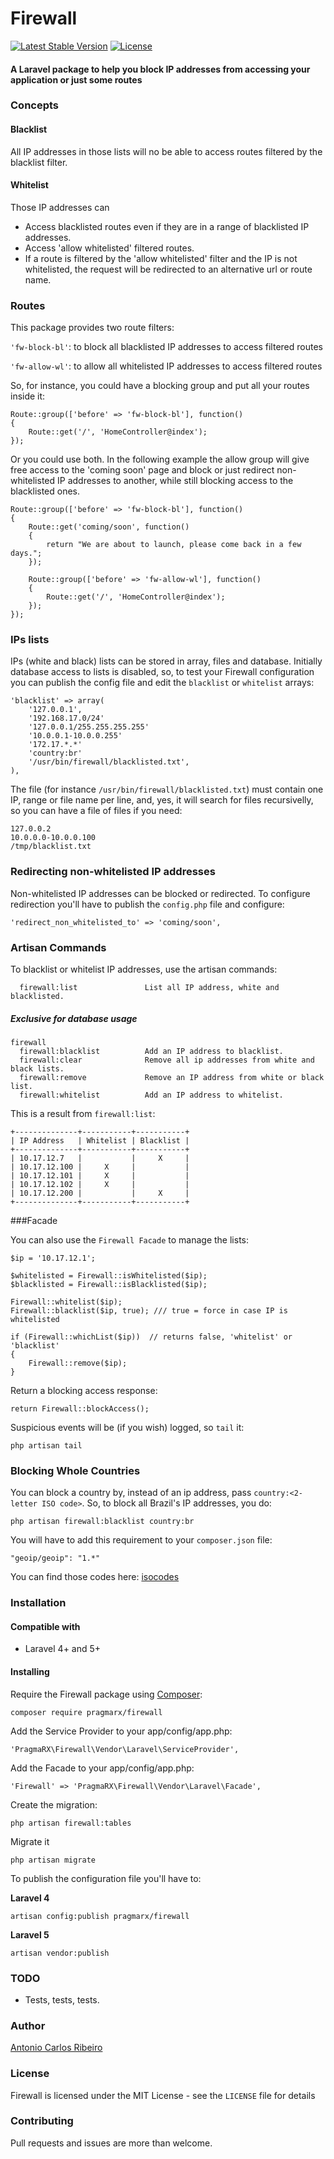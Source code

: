 # Firewall

[![Latest Stable Version](https://poser.pugx.org/pragmarx/firewall/v/stable.png)](https://packagist.org/packages/pragmarx/firewall) [![License](https://poser.pugx.org/pragmarx/firewall/license.png)](https://packagist.org/packages/pragmarx/firewall)

#### A Laravel package to help you block IP addresses from accessing your application or just some routes

### Concepts

#### Blacklist

All IP addresses in those lists will no be able to access routes filtered by the blacklist filter.

#### Whitelist

Those IP addresses can

- Access blacklisted routes even if they are in a range of blacklisted IP addresses.
- Access 'allow whitelisted' filtered routes.
- If a route is filtered by the 'allow whitelisted' filter and the IP is not whitelisted, the request will be redirected to an alternative url or route name.

### Routes

This package provides two route filters:

`'fw-block-bl'`: to block all blacklisted IP addresses to access filtered routes

`'fw-allow-wl'`: to allow all whitelisted IP addresses to access filtered routes

So, for instance, you could have a blocking group and put all your routes inside it:

```
Route::group(['before' => 'fw-block-bl'], function()
{
    Route::get('/', 'HomeController@index');
});
```

Or you could use both. In the following example the allow group will give free access to the 'coming soon' page and block or just redirect non-whitelisted IP addresses to another, while still blocking access to the blacklisted ones.

```
Route::group(['before' => 'fw-block-bl'], function()
{
    Route::get('coming/soon', function()
    {
        return "We are about to launch, please come back in a few days.";
    });

    Route::group(['before' => 'fw-allow-wl'], function()
    {
        Route::get('/', 'HomeController@index');
    });
});
```

### IPs lists

IPs (white and black) lists can be stored in array, files and database. Initially database access to lists is disabled, so, to test your Firewall configuration you can publish the config file and edit the `blacklist` or `whitelist` arrays:

```
'blacklist' => array(
    '127.0.0.1',
    '192.168.17.0/24'
    '127.0.0.1/255.255.255.255'
    '10.0.0.1-10.0.0.255'
    '172.17.*.*'
    'country:br'
    '/usr/bin/firewall/blacklisted.txt',
),
```

The file (for instance `/usr/bin/firewall/blacklisted.txt`) must contain one IP, range or file name per line, and, yes, it will search for files recursivelly, so you can have a file of files if you need:

```
127.0.0.2
10.0.0.0-10.0.0.100
/tmp/blacklist.txt
```

### Redirecting non-whitelisted IP addresses

Non-whitelisted IP addresses can be blocked or redirected. To configure redirection you'll have to publish the  `config.php` file and configure:

```
'redirect_non_whitelisted_to' => 'coming/soon',
```

### Artisan Commands

To blacklist or whitelist IP addresses, use the artisan commands:

```
  firewall:list               List all IP address, white and blacklisted.
```

##### Exclusive for database usage

```
firewall
  firewall:blacklist          Add an IP address to blacklist.
  firewall:clear              Remove all ip addresses from white and black lists.
  firewall:remove             Remove an IP address from white or black list.
  firewall:whitelist          Add an IP address to whitelist.
```

This is a result from `firewall:list`:

```
+--------------+-----------+-----------+
| IP Address   | Whitelist | Blacklist |
+--------------+-----------+-----------+
| 10.17.12.7   |           |     X     |
| 10.17.12.100 |     X     |           |
| 10.17.12.101 |     X     |           |
| 10.17.12.102 |     X     |           |
| 10.17.12.200 |           |     X     |
+--------------+-----------+-----------+
```

###Facade

You can also use the `Firewall Facade` to manage the lists:

```
$ip = '10.17.12.1';

$whitelisted = Firewall::isWhitelisted($ip);
$blacklisted = Firewall::isBlacklisted($ip);

Firewall::whitelist($ip);
Firewall::blacklist($ip, true); /// true = force in case IP is whitelisted

if (Firewall::whichList($ip))  // returns false, 'whitelist' or 'blacklist'
{
    Firewall::remove($ip);
}
```

Return a blocking access response:

```
return Firewall::blockAccess();
```

Suspicious events will be (if you wish) logged, so `tail` it:

```
php artisan tail
```

### Blocking Whole Countries

You can block a country by, instead of an ip address, pass `country:<2-letter ISO code>`. So, to block all Brazil's IP addresses, you do:

```
php artisan firewall:blacklist country:br
```

You will have to add this requirement to your `composer.json` file:

```
"geoip/geoip": "1.*"
```

You can find those codes here: [isocodes](http://www.spoonfork.org/isocodes.html)

### Installation

#### Compatible with

- Laravel 4+ and 5+

#### Installing

Require the Firewall package using [Composer](https://getcomposer.org/doc/01-basic-usage.md):

```
composer require pragmarx/firewall
```

Add the Service Provider to your app/config/app.php:

```
'PragmaRX\Firewall\Vendor\Laravel\ServiceProvider',
```

Add the Facade to your app/config/app.php:

```
'Firewall' => 'PragmaRX\Firewall\Vendor\Laravel\Facade',
```

Create the migration:

```
php artisan firewall:tables
```

Migrate it

```
php artisan migrate
```

To publish the configuration file you'll have to:

**Laravel 4**

```
artisan config:publish pragmarx/firewall
```

**Laravel 5**

```
artisan vendor:publish
```

### TODO

- Tests, tests, tests.

### Author

[Antonio Carlos Ribeiro](http://twitter.com/iantonioribeiro) 

### License

Firewall is licensed under the MIT License - see the `LICENSE` file for details

### Contributing

Pull requests and issues are more than welcome.
